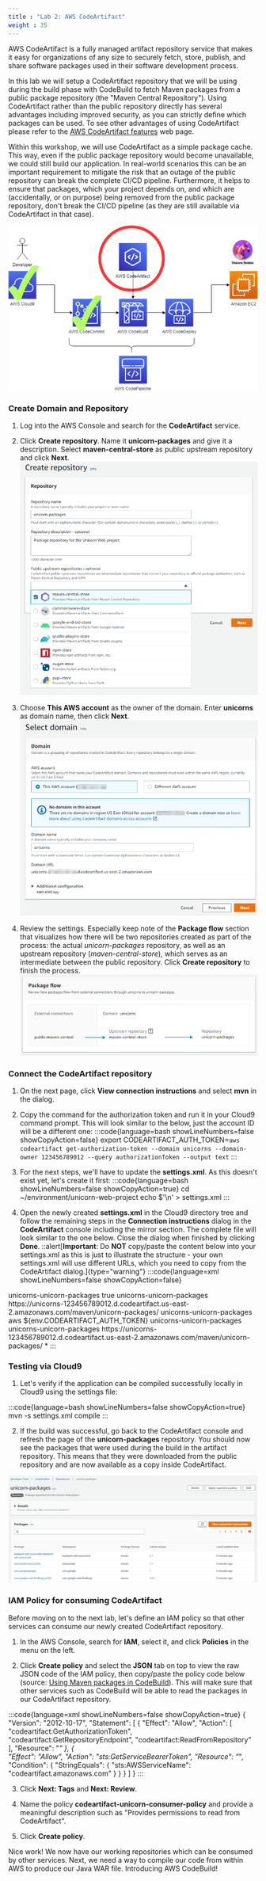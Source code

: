 ```yaml
---
title : "Lab 2: AWS CodeArtifact"
weight : 35
---
```


AWS CodeArtifact is a fully managed artifact repository service that makes it easy for organizations of any size to securely fetch, store, publish, and share software packages used in their software development process.

In this lab we will setup a CodeArtifact repository that we will be using during the build phase with CodeBuild to fetch Maven packages from a public package repository (the "Maven Central Repository"). Using CodeArtifact rather than the public repository directly has several advantages including improved security, as you can strictly define which packages can be used. To see other advantages of using CodeArtifact please refer to the [AWS CodeArtifact features](https://aws.amazon.com/codeartifact/features/) web page.

Within this workshop, we will use CodeArtifact as a simple package cache. This way, even if the public package repository would become unavailable, we could still build our application. In real-world scenarios this can be an important requirement to mitigate the risk that an outage of the public repository can break the complete CI/CD pipeline. Furthermore, it helps to ensure that packages, which your project depends on, and which are (accidentally, or on purpose) being removed from the public package repository, don't break the CI/CD pipeline (as they are still available via CodeArtifact in that case).

![CodeArtifact Diagram](/static/progress-diagram-codeartifact.png)

### Create Domain and Repository

1. Log into the AWS Console and search for the **CodeArtifact** service.

2. Click **Create repository**. Name it **unicorn-packages** and give it a description. Select **maven-central-store** as public upstream repository and click **Next**.
![CodeArtifact Create Repository](/static/codeartifact-create.png)

3. Choose **This AWS account** as the owner of the domain. Enter **unicorns** as domain name, then click **Next**.
![CodeArtifact Select Domain](/static/codeartifact-select-domain.png)

4. Review the settings. Especially keep note of the **Package flow** section that visualizes how there will be two repositories created as part of the process: the actual *unicorn-packages* repository, as well as an upstream repository (*maven-central-store*), which serves as an intermediate between the public repository. Click **Create repository** to finish the process.
![CodeArtifact Package Flow](/static/codeartifact-package-flow.png)

### Connect the CodeArtifact repository

1. On the next page, click **View connection instructions** and select **mvn** in the dialog.

2. Copy the command for the authorization token and run it in your Cloud9 command prompt. This will look similar to the below, just the account ID will be a different one:
:::code{language=bash showLineNumbers=false showCopyAction=false}
export CODEARTIFACT_AUTH_TOKEN=`aws codeartifact get-authorization-token --domain unicorns --domain-owner 123456789012 --query authorizationToken --output text`
:::

3. For the next steps, we'll have to update the **settings.xml**. As this doesn't exist yet, let's create it first:
:::code{language=bash showLineNumbers=false showCopyAction=true}
cd ~/environment/unicorn-web-project
echo $'<settings>\n</settings>' > settings.xml 
:::

3. Open the newly created **settings.xml** in the Cloud9 directory tree and follow the remaining steps in the **Connection instructions** dialog in the **CodeArtifact** console including the mirror section. The complete file will look similar to the one below. Close the dialog when finished by clicking **Done**.
::alert[**Important**: Do **NOT** copy/paste the content below into your settings.xml as this is just to illustrate the structure - your own settings.xml will use different URLs, which you need to copy from the CodeArtifact dialog.]{type="warning"}
:::code{language=xml showLineNumbers=false showCopyAction=false}
<settings>
    <profiles>
        <profile>
            <id>unicorns-unicorn-packages</id>
            <activation>
                <activeByDefault>true</activeByDefault>
            </activation>
            <repositories>
                <repository>
                    <id>unicorns-unicorn-packages</id>
                    <url>https://unicorns-123456789012.d.codeartifact.us-east-2.amazonaws.com/maven/unicorn-packages/</url>
                </repository>
            </repositories>
        </profile>
    </profiles>
    <servers>
        <server>
            <id>unicorns-unicorn-packages</id>
            <username>aws</username>
            <password>${env.CODEARTIFACT_AUTH_TOKEN}</password>
        </server>
    </servers>
    <mirrors>
        <mirror>
            <id>unicorns-unicorn-packages</id>
            <name>unicorns-unicorn-packages</name>
            <url>https://unicorns-123456789012.d.codeartifact.us-east-2.amazonaws.com/maven/unicorn-packages/</url>
            <mirrorOf>*</mirrorOf>
        </mirror>
    </mirrors>
</settings>
:::


### Testing via Cloud9

1. Let's verify if the application can be compiled successfully locally in Cloud9 using the settings file:

:::code{language=bash showLineNumbers=false showCopyAction=true}
mvn -s settings.xml compile
:::

2. If the build was successful, go back to the CodeArtifact console and refresh the page of the **unicorn-packages** repository. You should now see the packages that were used during the build in the artifact repository. This means that they were downloaded from the public repository and are now available as a copy inside CodeArtifact.

![CodeArtifact Packages](/static/codeartifact-packages.png)

### IAM Policy for consuming CodeArtifact

Before moving on to the next lab, let's define an IAM policy so that other services can consume our newly created CodeArtifact repository.

1. In the AWS Console, search for **IAM**, select it, and click **Policies** in the menu on the left.

2. Click **Create policy** and select the **JSON** tab on top to view the raw JSON code of the IAM policy, then copy/paste the policy code below (source: [Using Maven packages in CodeBuild](https://docs.aws.amazon.com/codeartifact/latest/ug/using-maven-packages-in-codebuild.html)). This will make sure that other services such as CodeBuild will be able to read the packages in our CodeArtifact repository.

:::code{language=xml showLineNumbers=false showCopyAction=true}
{
  "Version": "2012-10-17",
  "Statement": [
      {
          "Effect": "Allow",
          "Action": [ "codeartifact:GetAuthorizationToken",
                      "codeartifact:GetRepositoryEndpoint",
                      "codeartifact:ReadFromRepository"
                      ],
          "Resource": "*"
      },
      {       
          "Effect": "Allow",
          "Action": "sts:GetServiceBearerToken",
          "Resource": "*",
          "Condition": {
              "StringEquals": {
                  "sts:AWSServiceName": "codeartifact.amazonaws.com"
              }
          }
      }
  ]
}
:::

3. Click **Next: Tags** and **Next: Review**. 

4. Name the policy **codeartifact-unicorn-consumer-policy** and provide a meaningful description such as "Provides permissions to read from CodeArtifact".

5. Click **Create policy**.

Nice work! We now have our working repositories which can be consumed by other services.
Next, we need a way to compile our code from within AWS to produce our Java WAR file. Introducing AWS CodeBuild!

